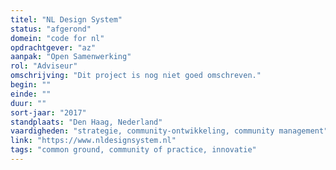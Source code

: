```yaml
---
titel: "NL Design System"
status: "afgerond"
domein: "code for nl"
opdrachtgever: "az"
aanpak: "Open Samenwerking"
rol: "Adviseur"
omschrijving: "Dit project is nog niet goed omschreven."
begin: ""
einde: ""
duur: ""
sort-jaar: "2017"
standplaats: "Den Haag, Nederland"
vaardigheden: "strategie, community-ontwikkeling, community management"
link: "https://www.nldesignsystem.nl"
tags: "common ground, community of practice, innovatie"
---
```

